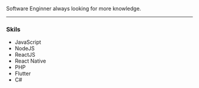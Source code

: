 Software Enginner always looking for more knowledge.

---
### Skils
- JavaScript
- NodeJS
- ReactJS
- React Native
- PHP
- Flutter
- C#

<!--
![Cristian B. Santos github stats](https://github-readme-stats.vercel.app/api?username=cbsan&show_icons=true&count_private=true&theme=dracula)

![Top Langs](https://github-readme-stats.vercel.app/api/top-langs/?username=cbsan&layout=compact&theme=dracula&show_owner=true)
-->

<!--
**cbsan/cbsan** is a ✨ _special_ ✨ repository because its `README.md` (this file) appears on your GitHub profile.

Here are some ideas to get you started:

- 🔭 I’m currently working on ...
- 🌱 I’m currently learning ...
- 👯 I’m looking to collaborate on ...
- 🤔 I’m looking for help with ...
- 💬 Ask me about ...
- 📫 How to reach me: ...
- 😄 Pronouns: ...
- ⚡ Fun fact: ...
-->
